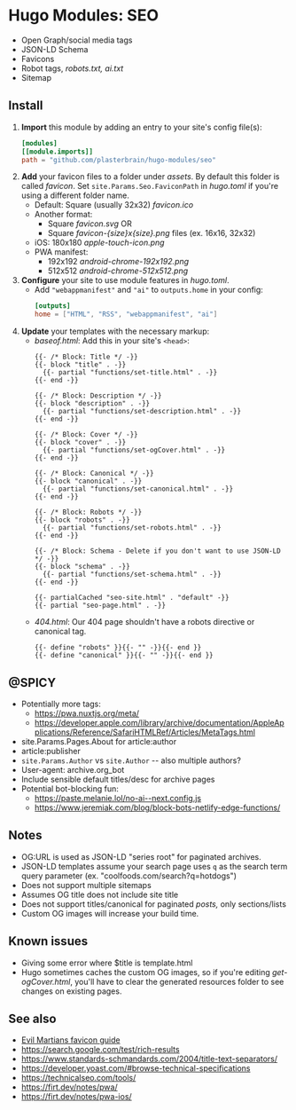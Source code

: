 # Hugo Modules: SEO
- Open Graph/social media tags
- JSON-LD Schema
- Favicons
- Robot tags, *robots.txt, ai.txt*
- Sitemap

## Install
1. **Import** this module by adding an entry to your site's config file(s):
    ```toml
    [modules]
    [[module.imports]]
    path = "github.com/plasterbrain/hugo-modules/seo"
    ```
1. **Add** your favicon files to a folder under *assets*. By default this folder is called *favicon*. Set `site.Params.Seo.FaviconPath` in *hugo.toml* if you're using a different folder name.
    - Default: Square (usually 32x32) *favicon.ico*
    - Another format:
      - Square *favicon.svg* OR
      - Square *favicon-{size}x{size}.png* files (ex. 16x16, 32x32)
    - iOS: 180x180 *apple-touch-icon.png*
    - PWA manifest:
      - 192x192 *android-chrome-192x192.png*
      - 512x512 *android-chrome-512x512.png*
1. **Configure** your site to use module features in *hugo.toml*.
    - Add `"webappmanifest"` and `"ai"` to `outputs.home` in your config:
      ```toml
      [outputs]
      home = ["HTML", "RSS", "webappmanifest", "ai"]
      ```
1. **Update** your templates with the necessary markup:
    - *baseof.html*:
      Add this in your site's `<head>`:
      ```golang
      {{- /* Block: Title */ -}}
      {{- block "title" . -}}
        {{- partial "functions/set-title.html" . -}}
      {{- end -}}

      {{- /* Block: Description */ -}}
      {{- block "description" . -}}
        {{- partial "functions/set-description.html" . -}}
      {{- end -}}

      {{- /* Block: Cover */ -}}
      {{- block "cover" . -}}
        {{- partial "functions/set-ogCover.html" . -}}
      {{- end -}}

      {{- /* Block: Canonical */ -}}
      {{- block "canonical" . -}}
        {{- partial "functions/set-canonical.html" . -}}
      {{- end -}}

      {{- /* Block: Robots */ -}}
      {{- block "robots" . -}}
        {{- partial "functions/set-robots.html" . -}}
      {{- end -}}

      {{- /* Block: Schema - Delete if you don't want to use JSON-LD */ -}}
      {{- block "schema" . -}}
        {{- partial "functions/set-schema.html" . -}}
      {{- end -}}

      {{- partialCached "seo-site.html" . "default" -}}
      {{- partial "seo-page.html" . -}}
      ```
    - *404.html*:
      Our 404 page shouldn't have a robots directive or canonical tag.
      ```golang
      {{- define "robots" }}{{- "" -}}{{- end }}
      {{- define "canonical" }}{{- "" -}}{{- end }}
      ```

## @SPICY
- Potentially more tags:
  - https://pwa.nuxtjs.org/meta/
  - https://developer.apple.com/library/archive/documentation/AppleApplications/Reference/SafariHTMLRef/Articles/MetaTags.html
- site.Params.Pages.About for article:author
- article:publisher
- `site.Params.Author` vs `site.Author` -- also multiple authors?
- User-agent: archive.org_bot
- Include sensible default titles/desc for archive pages
- Potential bot-blocking fun:
  - https://paste.melanie.lol/no-ai--next.config.js
  - https://www.jeremiak.com/blog/block-bots-netlify-edge-functions/

## Notes
- OG:URL is used as JSON-LD "series root" for paginated archives.
- JSON-LD templates assume your search page uses `q` as the search term query parameter (ex. "coolfoods.com/search?q=hotdogs")
- Does not support multiple sitemaps
- Assumes OG title does not include site title
- Does not support titles/canonical for paginated *posts,* only sections/lists
- Custom OG images will increase your build time.

## Known issues
- Giving some error where $title is template.html
- Hugo sometimes caches the custom OG images, so if you're editing *get-ogCover.html*, you'll have to clear the generated resources folder to see changes on existing pages.

## See also
- [Evil Martians favicon guide](https://evilmartians.com/chronicles/how-to-favicon-in-2021-six-files-that-fit-most-needs)
- https://search.google.com/test/rich-results
- https://www.standards-schmandards.com/2004/title-text-separators/
- https://developer.yoast.com/#browse-technical-specifications
- https://technicalseo.com/tools/
- https://firt.dev/notes/pwa/
- https://firt.dev/notes/pwa-ios/
